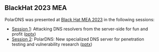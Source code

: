 ## BlackHat 2023 MEA

PolarDNS was presented at [Black Hat MEA 2023](https://blackhatmea.com/) in the following sessions:

- [Session 1](https://blackhatmea.com/session/attacking-dns-resolvers-server-side-fun-and-profit): Attacking DNS resolvers from the server-side for fun and profit ([pptx](https://github.com/oryxlabs/PolarDNS/raw/refs/heads/main/docs/pptx/BHMEA23-Briefing-Attacking_DNS_Resolvers_From_Server-Side.pptx))
- [Session 2](https://blackhatmea.com/session/polardns-new-specialized-dns-server-penetration-testing-and-vulnerability-research): PolarDNS: New specialized DNS server for penetration testing and vulnerability research ([pptx](https://github.com/oryxlabs/PolarDNS/raw/refs/heads/main/docs/pptx/BHMEA23-Arsenals-PolarDNS_Specialized_DNS_Server_For_Penetration_Testing.pptx))
